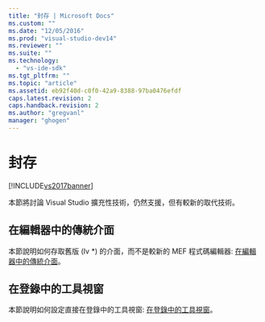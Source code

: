 ```yaml
---
title: "封存 | Microsoft Docs"
ms.custom: ""
ms.date: "12/05/2016"
ms.prod: "visual-studio-dev14"
ms.reviewer: ""
ms.suite: ""
ms.technology: 
  - "vs-ide-sdk"
ms.tgt_pltfrm: ""
ms.topic: "article"
ms.assetid: eb92f40d-c0f0-42a9-8388-97ba0476efdf
caps.latest.revision: 2
caps.handback.revision: 2
ms.author: "gregvanl"
manager: "ghogen"
---
```

# 封存
[!INCLUDE[vs2017banner](../code-quality/includes/vs2017banner.md)]

本節將討論 Visual Studio 擴充性技術，仍然支援，但有較新的取代技術。  
  
## 在編輯器中的傳統介面  
 本節說明如何存取舊版 \(Iv \*\) 的介面，而不是較新的 MEF 程式碼編輯器: [在編輯器中的傳統介面](../extensibility/legacy-interfaces-in-the-editor.md)。  
  
## 在登錄中的工具視窗  
 本節說明如何設定直接在登錄中的工具視窗: [在登錄中的工具視窗](../extensibility/tool-windows-in-the-registry.md)。